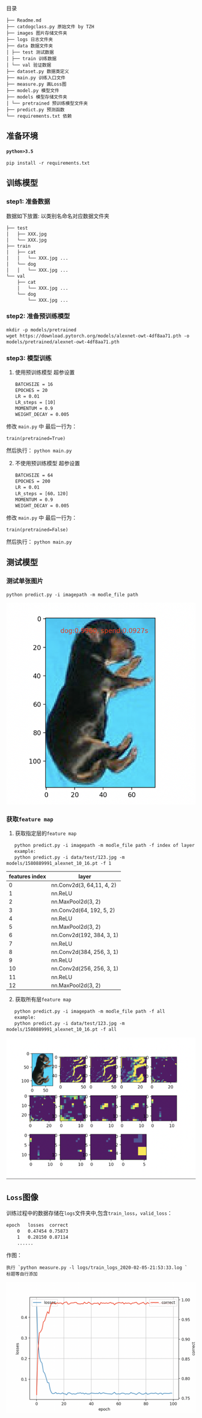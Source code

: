 目录

    ├── Readme.md
    ├── catdogclass.py 原始文件 by TZH
    ├── images 图片存储文件夹
    ├── logs 日志文件夹
    ├── data 数据文件夹
    │ ├── test 测试数据
    │ ├── train 训练数据
    │ └── val 验证数据
    ├── dataset.py 数据类定义
    ├── main.py 训练入口文件
    ├── measure.py 画Loss图
    ├── model.py 模型文件
    ├── models 模型存储文件夹
    │ └── pretrained 预训练模型文件夹
    ├── predict.py 预测函数
    └── requirements.txt 依赖

## 准备环境

**`python>3.5`**

`pip install -r requirements.txt`

## 训练模型

### step1: 准备数据

数据如下放置: 以类别名命名对应数据文件夹

    ├── test
    │   ├── XXX.jpg
    │   └── XXX.jpg
    ├── train
    │   ├── cat
    │   │   └── XXX.jpg ...
    │   └── dog
    │   │   └── XXX.jpg ...
    └── val
        ├── cat
        │   └── XXX.jpg ...
        └── dog
            └── XXX.jpg ...

### step2: 准备预训练模型

    mkdir -p models/pretrained
    wget https://download.pytorch.org/models/alexnet-owt-4df8aa71.pth -o models/pretrained/alexnet-owt-4df8aa71.pth

### step3: 模型训练

1.  使用预训练模型
    超参设置

        BATCHSIZE = 16
        EPOCHES = 20
        LR = 0.01
        LR_steps = [10]
        MOMENTUM = 0.9
        WEIGHT_DECAY = 0.005

修改 `main.py` 中 最后一行为：

    train(pretrained=True)

然后执行： `python main.py`

2.  不使用预训练模型
    超参设置

        BATCHSIZE = 64
        EPOCHES = 200
        LR = 0.01
        LR_steps = [60，120]
        MOMENTUM = 0.9
        WEIGHT_DECAY = 0.005

修改 `main.py` 中 最后一行为：

    train(pretrained=False)

然后执行： `python main.py`

## 测试模型

### 测试单张图片

    python predict.py -i imagepath -m modle_file path

![example_img](images/detect_result.png)

### 获取`feature map`

1. 获取指定层的`feature map`

```
   python predict.py -i imagepath -m modle_file path -f index of layer
   example:
   python predict.py -i data/test/123.jpg -m models/1580889991_alexnet_10_16.pt -f 1
```

| features index | layer                     |
| -------------- | ------------------------- |
| 0              | nn.Conv2d(3, 64,11, 4, 2) |
| 1              | nn.ReLU                   |
| 2              | nn.MaxPool2d(3, 2)        |
| 3              | nn.Conv2d(64, 192, 5, 2)  |
| 4              | nn.ReLU                   |
| 5              | nn.MaxPool2d(3, 2)        |
| 6              | nn.Conv2d(192, 384, 3, 1) |
| 7              | nn.ReLU                   |
| 8              | nn.Conv2d(384, 256, 3, 1) |
| 9              | nn.ReLU                   |
| 10             | nn.Conv2d(256, 256, 3, 1) |
| 11             | nn.ReLU                   |
| 12             | nn.MaxPool2d(3, 2)        |

2. 获取所有层`feature map`

```
   python predict.py -i imagepath -m modle_file path -f all
   example:
   python predict.py -i data/test/123.jpg -m models/1580889991_alexnet_10_16.pt -f all
```

![feature_map](images/feature_map.png)

## `Loss`图像

训练过程中的数据存储在`logs`文件夹中,包含`train_loss`，`valid_loss`：

    epoch	losses 	correct
        0	0.47454	0.75873
        1	0.28150	0.87114
        ......

作图：

    执行 `python measure.py -l logs/train_logs_2020-02-05-21:53:33.log `
    标题等自行添加

![train_loss](images/train_loss.png)
